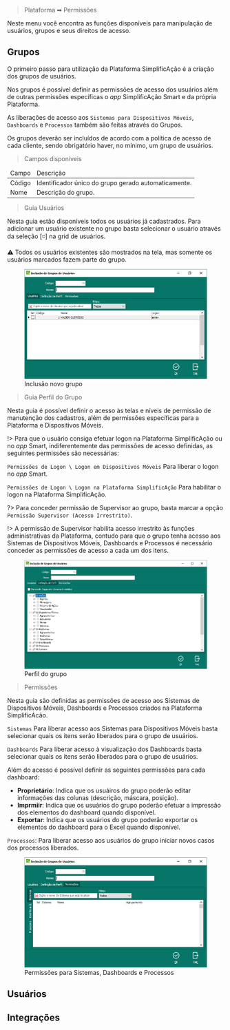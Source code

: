 > Plataforma &#10145; Permissões

Neste menu você encontra as funções disponíveis para manipulação de usuários, grupos e seus direitos de acesso.

## Grupos

O primeiro passo para utilização da Plataforma SimplificAção é a criação dos grupos de usuários.

Nos grupos é possível definir as permissões de acesso dos usuários além de outras permissões específicas o *app* SimplificAção Smart e da própria Plataforma.

As liberações de acesso aos `Sistemas para Dispositivos Móveis`, `Dashboards` e `Processos` também são feitas através do Grupos.

Os grupos deverão ser incluídos de acordo com a política de acesso de cada cliente, sendo obrigatório haver, no mínimo, um grupo de usuários.

> Campos disponíveis

<table>
<thead>
<td>Campo</td>
<td>Descrição</td>
</thead>
<tr><td>Código</td><td>Identificador único do grupo gerado automaticamente.</td></tr>
<tr><td>Nome</td><td>Descrição do grupo.</td></tr>
</table>

> Guia Usuários

Nesta guia estão disponíveis todos os usuários já cadastrados. Para adicionar um usuário existente no grupo basta selecionar o usuário através da seleção [:white_medium_small_square:] na grid de usuários. 

:warning: Todos os usuários existentes são mostrados na tela, mas somente os usuários marcados fazem parte do grupo.


<figure>
    <img src="./_assets/img/permissoes_grupos_inclusao.png" alt='missing' />
    <figcaption>Inclusão novo grupo</figcaption>
</figure>


> Guia Perfil do Grupo

Nesta guia é possível definir o acesso às telas e níveis de permissão de manutenção dos cadastros, além de permissões específicas para a Plataforma e Dispositivos Móveis.

!> Para que o usuário consiga efetuar logon na Plataforma SimplificAção ou no *app* Smart, indiferentemente das permissões de acesso definidas, as seguintes permissões são necessárias:

`Permissões de Logon \ Logon em Dispositivos Móveis` Para liberar o logon no *app* Smart.

`Permissões de Logon \ Logon na Plataforma SimplificAção` Para habilitar o logon na Plataforma SimplificAção.

?> Para conceder permissão de Supervisor ao grupo, basta marcar a opção `Permissão Supervisor (Acesso Irrestrito)`.

!> A permissão de Supervisor habilita acesso irrestrito às funções administrativas da Plataforma, contudo para que o grupo tenha acesso aos Sistemas de Dispositivos Móveis, Dashboards e Processos é necessário conceder as permissões de acesso a cada um dos itens.

<figure>
    <img src="./_assets/img/permissoes_grupos_perfil.png" alt='missing' />
    <figcaption>Perfil do grupo</figcaption>
</figure>

> Permissões

Nesta guia são definidas as permissões de acesso aos Sistemas de Dispositivos Móveis, Dashboards e Processos criados na Plataforma SimplificAcão.

`Sistemas` Para liberar acesso aos Sistemas para Dispositivos Móveis basta selecionar quais os itens serão liberados para o grupo de usuários.

`Dashboards` Para liberar acesso à visualização dos Dashboards basta selecionar quais os itens serão liberados para o grupo de usuários.

Além do acesso é possível definir as seguintes permissões para cada dashboard:

- **Proprietário**: Indica que os usuáiros do grupo poderão editar informações das colunas (descrição, máscara, posição).
- **Imprmiir**: Indica que os usuários do grupo poderão efetuar a impressão dos elementos do dashboard quando disponível.
- **Exportar**: Indica que os usuários do grupo poderão exportar os elementos do dashboard para o Excel quando disponível.

`Processos`: Para liberar acesso aos usuários do grupo iniciar novos casos dos processos liberados.

<figure>
    <img src="./_assets/img/permissoes_grupos_permissoes.png" alt='missing' />
    <figcaption>Permissões para Sistemas, Dashboards e Processos</figcaption>
</figure>
</p>


## Usuários

## Integrações
